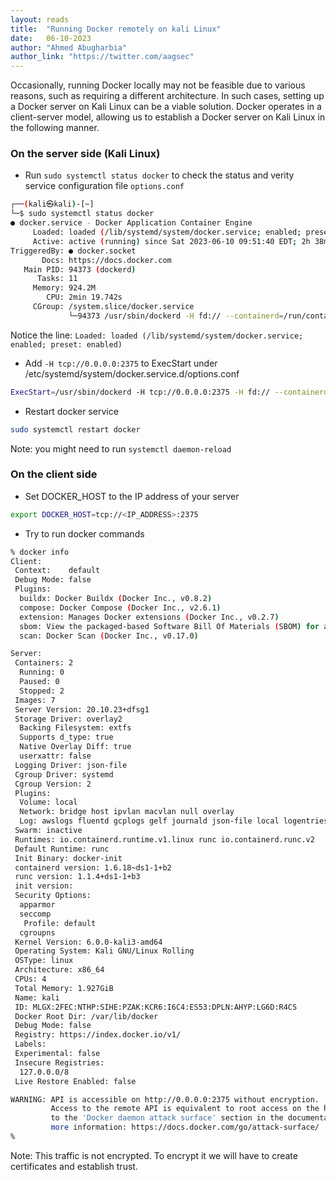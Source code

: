 ```yaml
---
layout: reads
title:  "Running Docker remotely on kali Linux"
date:   06-10-2023
author: "Ahmed Abugharbia"
author_link: "https://twitter.com/aagsec"
---
```

Occasionally, running Docker locally may not be feasible due to various reasons, such as requiring a different architecture. In such cases, setting up a Docker server on Kali Linux can be a viable solution. Docker operates in a client-server model, allowing us to establish a Docker server on Kali Linux in the following manner.

### On the server side (Kali Linux)

- Run `sudo systemctl status docker` to check the status and verity service configuration file `options.conf`

```bash
┌──(kali㉿kali)-[~]
└─$ sudo systemctl status docker                                     
● docker.service - Docker Application Container Engine
     Loaded: loaded (/lib/systemd/system/docker.service; enabled; preset: enabled)
     Active: active (running) since Sat 2023-06-10 09:51:40 EDT; 2h 38min ago
TriggeredBy: ● docker.socket
       Docs: https://docs.docker.com
   Main PID: 94373 (dockerd)
      Tasks: 11
     Memory: 924.2M
        CPU: 2min 19.742s
     CGroup: /system.slice/docker.service
             └─94373 /usr/sbin/dockerd -H fd:// --containerd=/run/containerd/containerd.sock
```

Notice the line: `Loaded: loaded (/lib/systemd/system/docker.service; enabled; preset: enabled)`

- Add `-H tcp://0.0.0.0:2375` to ExecStart under /etc/systemd/system/docker.service.d/options.conf

```bash
ExecStart=/usr/sbin/dockerd -H tcp://0.0.0.0:2375 -H fd:// --containerd=/run/containerd/containerd.sock $DOCKER_OPTS
```
- Restart docker service

```bash
sudo systemctl restart docker
```
Note: you might need to run `systemctl daemon-reload`

### On the client side

- Set DOCKER_HOST to the IP address of your server

```bash
export DOCKER_HOST=tcp://<IP_ADDRESS>:2375
```
- Try to run docker commands 

```bash
% docker info
Client:
 Context:    default
 Debug Mode: false
 Plugins:
  buildx: Docker Buildx (Docker Inc., v0.8.2)
  compose: Docker Compose (Docker Inc., v2.6.1)
  extension: Manages Docker extensions (Docker Inc., v0.2.7)
  sbom: View the packaged-based Software Bill Of Materials (SBOM) for an image (Anchore Inc., 0.6.0)
  scan: Docker Scan (Docker Inc., v0.17.0)

Server:
 Containers: 2
  Running: 0
  Paused: 0
  Stopped: 2
 Images: 7
 Server Version: 20.10.23+dfsg1
 Storage Driver: overlay2
  Backing Filesystem: extfs
  Supports d_type: true
  Native Overlay Diff: true
  userxattr: false
 Logging Driver: json-file
 Cgroup Driver: systemd
 Cgroup Version: 2
 Plugins:
  Volume: local
  Network: bridge host ipvlan macvlan null overlay
  Log: awslogs fluentd gcplogs gelf journald json-file local logentries splunk syslog
 Swarm: inactive
 Runtimes: io.containerd.runtime.v1.linux runc io.containerd.runc.v2
 Default Runtime: runc
 Init Binary: docker-init
 containerd version: 1.6.18~ds1-1+b2
 runc version: 1.1.4+ds1-1+b3
 init version: 
 Security Options:
  apparmor
  seccomp
   Profile: default
  cgroupns
 Kernel Version: 6.0.0-kali3-amd64
 Operating System: Kali GNU/Linux Rolling
 OSType: linux
 Architecture: x86_64
 CPUs: 4
 Total Memory: 1.927GiB
 Name: kali
 ID: MLGX:2FEC:NTHP:SIHE:PZAK:KCR6:I6C4:ES53:DPLN:AHYP:LG6D:R4CS
 Docker Root Dir: /var/lib/docker
 Debug Mode: false
 Registry: https://index.docker.io/v1/
 Labels:
 Experimental: false
 Insecure Registries:
  127.0.0.0/8
 Live Restore Enabled: false

WARNING: API is accessible on http://0.0.0.0:2375 without encryption.
         Access to the remote API is equivalent to root access on the host. Refer
         to the 'Docker daemon attack surface' section in the documentation for
         more information: https://docs.docker.com/go/attack-surface/
% 
```

Note: This traffic is not encrypted. To encrypt it we will have to create certificates and establish trust.